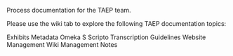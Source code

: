 Process documentation for the TAEP team. 

Please use the wiki tab to explore the following TAEP documentation topics:

Exhibits
Metadata
Omeka S
Scripto
Transcription Guidelines
Website Management
Wiki Management Notes
